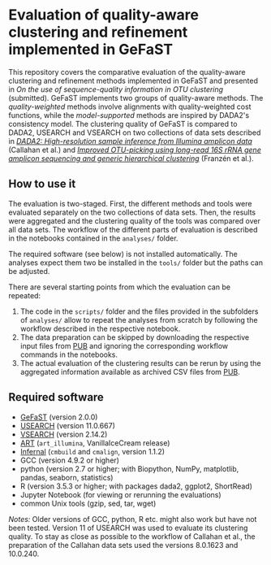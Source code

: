 # Evaluation of quality-aware clustering and refinement implemented in GeFaST

This repository covers the comparative evaluation of the quality-aware clustering and refinement methods implemented in GeFaST
and presented in *On the use of sequence-quality information in OTU clustering* (submitted).
GeFaST implements two groups of quality-aware methods.
The *quality-weighted* methods involve alignments with quality-weighted cost functions,
while the *model-supported* methods are inspired by DADA2's consistency model.
The clustering quality of GeFaST is compared to DADA2, USEARCH and VSEARCH on two collections of data sets described in
[*DADA2: High-resolution sample inference from Illumina amplicon data*](https://doi.org/10.1038/nmeth.3869) (Callahan et al.) and
[*Improved OTU-picking using long-read 16S rRNA gene amplicon sequencing and generic hierarchical clustering*](https://doi.org/10.1186/s40168-015-0105-6) (Franzén et al.).

## How to use it

The evaluation is two-staged.
First, the different methods and tools were evaluated separately on the two collections of data sets.
Then, the results were aggregated and the clustering quality of the tools was compared over all data sets.
The workflow of the different parts of evaluation is described in the notebooks contained in the `analyses/` folder. 

The required software (see below) is not installed automatically. 
The analyses expect them two be installed in the `tools/` folder but the paths can be adjusted.

There are several starting points from which the evaluation can be repeated:
1) The code in the `scripts/` folder and the files provided in the subfolders of `analyses/` 
allow to repeat the analyses from scratch by following the workflow described in the respective notebook.
2) The data preparation can be skipped by downloading the respective input files from [PUB](https://doi.org/10.4119/unibi/2946192)
and ignoring the corresponding workflow commands in the notebooks. 
3) The actual evaluation of the clustering results can be rerun by using the aggregated information available as archived CSV files
from [PUB](https://doi.org/10.4119/unibi/2946192).

## Required software
 * [GeFaST](https://github.com/romueller/gefast) (version 2.0.0)
 * [USEARCH](http://www.drive5.com/usearch/download.html) (version 11.0.667)
 * [VSEARCH](https://github.com/torognes/vsearch) (version 2.14.2)
 * [ART](https://www.niehs.nih.gov/research/resources/software/biostatistics/art/index.cfm) (`art_illumina`, VanillaIceCream release)
 * [Infernal](eddylab.org/infernal/) (`cmbuild` and `cmalign`, version 1.1.2)
 * GCC (version 4.9.2 or higher)
 * python (version 2.7 or higher; with Biopython, NumPy, matplotlib, pandas, seaborn, statistics)
 * R (version 3.5.3 or higher; with packages dada2, ggplot2, ShortRead)
 * Jupyter Notebook (for viewing or rerunning the evaluations)
 * common Unix tools (gzip, sed, tar, wget)


_Notes:_
Older versions of GCC, python, R etc. might also work but have not been tested.
Version 11 of USEARCH was used to evaluate its clustering quality. To stay as close as possible to the workflow of Callahan et al.,
the preparation of the Callahan data sets used the versions 8.0.1623 and 10.0.240.
